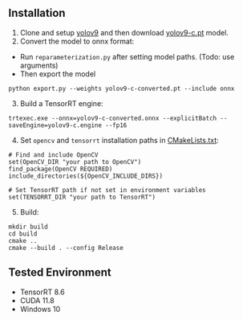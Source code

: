 ## Installation

1. Clone and setup [yolov9](https://github.com/WongKinYiu/yolov9) and then download [yolov9-c.pt](https://github.com/WongKinYiu/yolov9/releases/download/v0.1/yolov9-c.pt) model.
2. Convert the model to onnx format:

- Run `reparameterization.py` after setting model paths. (Todo: use arguments)
- Then export the model
``` shell
python export.py --weights yolov9-c-converted.pt --include onnx
```
3. Build a TensorRT engine: 

``` shell
trtexec.exe --onnx=yolov9-c-converted.onnx --explicitBatch --saveEngine=yolov9-c.engine --fp16
```
4. Set `opencv` and `tensorrt` installation paths in [CMakeLists.txt](https://github.com/spacewalk01/tensorrt-yolov9/blob/main/CMakeLists.txt):

```
# Find and include OpenCV
set(OpenCV_DIR "your path to OpenCV")
find_package(OpenCV REQUIRED)
include_directories(${OpenCV_INCLUDE_DIRS})

# Set TensorRT path if not set in environment variables
set(TENSORRT_DIR "your path to TensorRT")
```

5. Build:
   
``` shell
mkdir build
cd build
cmake ..
cmake --build . --config Release
```

## Tested Environment
   - TensorRT 8.6
   - CUDA 11.8
   - Windows 10
